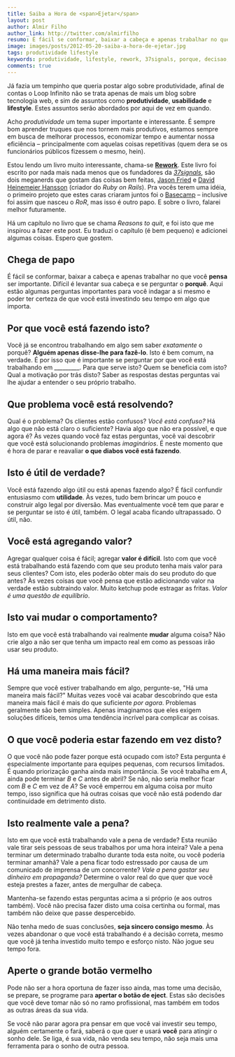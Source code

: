 ```yaml
---
title: Saiba a Hora de <span>Ejetar</span>
layout: post
author: Almir Filho
author_link: http://twitter.com/almirfilho
resumo: É fácil se conformar, baixar a cabeça e apenas trabalhar no que você <strong>pensa</strong> ser importante. Difícil é levantar sua cabeça e se perguntar o <strong>porquê</strong>. Aqui estão algumas perguntas importantes para você indagar a si mesmo e poder ter certeza de que você está investindo seu tempo em algo que importa.
image: images/posts/2012-05-20-saiba-a-hora-de-ejetar.jpg
tags: produtividade lifestyle
keywords: produtividade, lifestyle, rework, 37signals, porque, decisao, ejetar
comments: true
---
```


Já fazia um tempinho que queria postar algo sobre produtividade, afinal de contas o Loop Infinito não se trata apenas 
de mais um blog sobre tecnologia web, e sim de assuntos como **produtividade**, **usabilidade** e **lifestyle**. Estes 
assuntos serão abordados por aqui de vez em quando.

Acho *produtividade* um tema super importante e interessante. É sempre bom aprender truques que nos tornem 
mais produtivos, estamos sempre em busca de melhorar processos, economizar tempo e aumentar nossa eficiência 
– principalmente com aquelas coisas repetitivas (quem dera se os funcionários públicos fizessem o mesmo, hein).

Estou lendo um livro muito interessante, chama-se <a href="{{ 'http://www.amazon.com/Rework-Jason-Fried/dp/0307463745/ref=sr_1_1?s=books&ie=UTF8&qid=1337872498&sr=1-1' | escape }}" target="_blank"><strong>Rework</strong></a>. Este livro foi escrito por nada mais nada menos que os 
fundadores da <a href="http://37signals.com/" target="_blank"><em>37signals</em></a>, são dois meganerds que gostam das coisas bem feitas, 
<a href="http://twitter.com/jasonfried" target="_blank">Jason Fried</a> e <a href="http://twitter.com/dhh" target="_blank">David Heinemeier Hansson</a> 
(criador do *Ruby on Rails*). Pra vocês terem uma idéia, o primeiro projeto que estes caras criaram juntos foi o 
<a href="http://basecamp.com" target="_blank">Basecamp</a> – inclusive foi assim que nasceu o *RoR*, mas isso é outro papo. E sobre o 
livro, falarei melhor futuramente. 

Há um capítulo no livro que se chama *Reasons to quit*, e foi isto que me inspirou a fazer este post. Eu traduzi o capítulo
(é bem pequeno) e adicionei algumas coisas. Espero que gostem.

## Chega de papo
É fácil se conformar, baixar a cabeça e apenas trabalhar no que você **pensa** ser importante. Difícil é levantar sua 
cabeça e se perguntar o **porquê**. Aqui estão algumas perguntas importantes para você indagar a si mesmo e poder ter 
certeza de que você está investindo seu tempo em algo que importa.

## Por que você está fazendo isto?
Você já se encontrou trabalhando em algo sem saber *exatamente* o porquê? **Alguém apenas disse-lhe para fazê-lo**. Isto 
é bem comum, na verdade. É por isso que é importante se perguntar por que você está trabalhando em _________. Para que 
serve isto? Quem se beneficia com isto? Qual a motivação por trás disto? Saber as respostas destas perguntas vai lhe 
ajudar a entender o seu próprio trabalho.

## Que problema você está resolvendo?
Qual é o problema? Os clientes estão confusos? *Você está confuso?* Há algo que não está claro o suficiente? Havia algo 
que não era possível, e que agora é? Às vezes quando você faz estas perguntas, você vai descobrir que você está 
solucionando problemas *imaginários*. É neste momento que é hora de parar e reavaliar **o que diabos você está fazendo**.

## Isto é útil de verdade?
Você está fazendo algo útil ou está apenas fazendo algo? É fácil confundir entusiasmo com **utilidade**. Às vezes, tudo 
bem brincar um pouco e construir algo legal por diversão. Mas eventualmente você tem que parar e se perguntar se isto é 
útil, também. O legal acaba ficando ultrapassado. O útil, não.

## Você está agregando valor?
Agregar qualquer coisa é fácil; agregar **valor é difícil**. Isto com que você está trabalhando está fazendo com que seu 
produto tenha mais valor para seus clientes? Com isto, eles poderão obter mais do seu produto do que antes? Às vezes coisas 
que você pensa que estão adicionando valor na verdade estão subtraindo valor. Muito ketchup pode estragar as fritas. 
*Valor é uma questão de equilíbrio*.

## Isto vai mudar o comportamento?
Isto em que você está trabalhando vai realmente **mudar** alguma coisa? Não crie algo a não ser que tenha um impacto 
real em como as pessoas irão usar seu produto.

## Há uma maneira mais fácil?
Sempre que você estiver trabalhando em algo, pergunte-se, "Há uma maneira mais fácil?" Muitas vezes você vai acabar 
descobrindo que esta maneira mais fácil é mais do que suficiente *por agora*. Problemas geralmente são bem simples. Apenas 
imaginamos que eles exigem soluções difíceis, temos uma tendência incrível para complicar as coisas.

## O que você poderia estar fazendo em vez disto?
O que você não pode fazer porque está ocupado com isto? Esta pergunta é especialmente importante para equipes pequenas, 
com recursos limitados. É quando priorização ganha ainda mais importância. Se você trabalha em *A*, ainda pode terminar 
*B* e *C* antes de abril? Se não, não seria melhor ficar com *B* e *C* em vez de *A*? Se você emperrou em alguma coisa 
por muito tempo, isso significa que há outras coisas que você não está podendo dar continuidade em detrimento disto.

## Isto realmente vale a pena?
Isto em que você está trabalhando vale a pena de verdade? Esta reunião vale tirar seis pessoas de seus trabalhos por uma 
hora inteira? Vale a pena terminar um determinado trabalho durante toda esta noite, ou você poderia terminar amanhã? Vale 
a pena ficar todo estressado por causa de um comunicado de imprensa de um concorrente? *Vale a pena gastar seu dinheiro em 
propaganda?* Determine o valor real do que quer que você esteja prestes a fazer, antes de mergulhar de cabeça.


Mantenha-se fazendo estas perguntas acima a si próprio (e aos outros também). Você não precisa fazer disto uma coisa 
certinha ou formal, mas também não deixe que passe despercebido.

Não tenha medo de suas conclusões, **seja sincero consigo mesmo**. Às vezes abandonar o que você está trabalhando é a 
decisão correta, mesmo que você já tenha investido muito tempo e esforço nisto. Não jogue seu tempo fora.

## Aperte o grande botão vermelho
Pode não ser a hora oportuna de fazer isso ainda, mas tome uma decisão, se prepare, se programe para **apertar o botão de 
eject**. Estas são decisões que você deve tomar não só no ramo profissional, mas também em todos as outras áreas da sua
vida.

Se você não parar agora pra pensar em que você vai investir seu tempo, alguém certamente o fará, saberá o que quer 
e usará **você** para atingir o sonho dele.
Se liga, é sua vida, não venda seu tempo, não seja mais uma ferramenta para o sonho de outra pessoa.